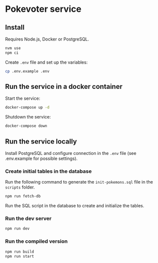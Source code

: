 # Pokevoter service

## Install

Requires Node.js, Docker or PostgreSQL.

```sh
nvm use
npm ci
```

Create `.env` file and set up the variables:

```sh
cp .env.example .env
```

## Run the service in a docker container

Start the service:

```sh
docker-compose up -d
```

Shutdown the service:

```sh
docker-compose down
```

## Run the service locally

Install PostgreSQL and configure connection in the `.env` file (see .env.example for possible settings).

### Create initial tables in the database

Run the following command to generate the `init-pokemons.sql` file in the `scripts` folder.

```sh
npm run fetch-db
```

Run the SQL script in the database to create and initialize the tables.

### Run the dev server

```sh
npm run dev
```

### Run the compiled version

```sh
npm run build
npm run start
```
